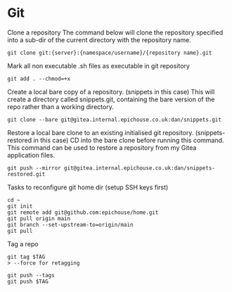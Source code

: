 # Git

Clone a repository
The command below will clone the repository specified into a sub-dir of the current directory with the repository name.
```
git clone git:{server}:{namespace/username}/{repository name}.git
```

Mark all non executable .sh files as executable in git repository
```
git add . --chmod=+x
```

Create a local bare copy of a repository. (snippets in this case)
This will create a directory called snippets.git, containing the bare version of the repo rather than a working directory.
```
git clone --bare git@gitea.internal.epichouse.co.uk:dan/snippets.git
```

Restore a local bare clone to an existing initialised git repository. (snippets-restored in this case)
CD into the bare clone before running this command.
This command can be used to restore a repository from my Gitea application files.
```
git push --mirror git@gitea.internal.epichouse.co.uk:dan/snippets-restored.git
```


Tasks to reconfigure git home dir (setup SSH keys first)
```
cd ~
git init
git remote add git@github.com:epichouse/home.git
git pull origin main
git branch --set-upstream-to=origin/main
git pull
```

Tag a repo
```
git tag $TAG
> --force for retagging

git push --tags
git push $TAG
```